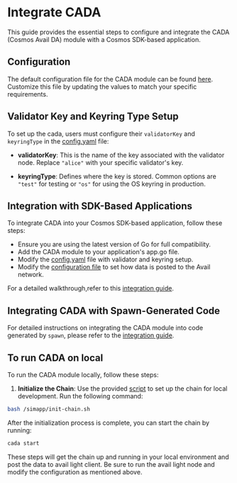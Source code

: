 # Integrate CADA

This guide provides the essential steps to configure and integrate the CADA (Cosmos Avail DA) module with a Cosmos SDK-based application.

## Configuration

The default configuration file for the CADA module can be found [here](./config.md). Customize this file by updating the values to match your specific requirements.

## Validator Key and Keyring Type Setup

To set up the cada, users must configure their `validatorKey` and `keyringType` in the [config.yaml](/chainclient/config.yaml) file:

- **validatorKey**: This is the name of the key associated with the validator node. Replace `"alice"` with your specific validator's key.

- **keyringType**: Defines where the key is stored. Common options are `"test"` for testing or `"os"` for using the OS keyring in production.

## Integration with SDK-Based Applications

To integrate CADA into your Cosmos SDK-based application, follow these steps:

- Ensure you are using the latest version of Go for full compatibility.
- Add the CADA module to your application's app.go file.
- Modify the [config.yaml](/chainclient/config.yaml) file with validator and keyring setup.
- Modify the [configuration file](./config.md) to set how data is posted to the Avail network.

For a detailed walkthrough,refer to this [integration guide](./integration.md).

## Integrating CADA with Spawn-Generated Code

For detailed instructions on integrating the CADA module into code generated by `spawn`, please refer to the [integration guide](./spawn.md).

## To run CADA on local 

To run the CADA module locally, follow these steps:

1. **Initialize the Chain**: Use the provided [script](/simapp/init-chain.sh) to set up the chain for local development. Run the following command:

```bash
bash /simapp/init-chain.sh
```

After the initialization process is complete, you can start the chain by running:

```sh
cada start
```

These steps will get the chain up and running in your local environment and post the data to avail light client. Be sure to run the avail light node and modify the configuration as mentioned above.

